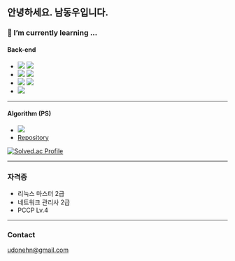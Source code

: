 ## 안녕하세요. **남동우**입니다.
### 🌱 I’m currently learning ...
#### Back-end
* <img src="https://img.shields.io/badge/spring-6DB33F.svg?style=for-the-badge&logo=spring&logoColor=white"/> <img src="https://img.shields.io/badge/java-orange.svg?style=for-the-badge&logo=Java&logoColor=black"/> 
*  <img src="https://img.shields.io/badge/django-092E20.svg?style=for-the-badge&logo=django&logoColor=white"/> <img src="https://img.shields.io/badge/python-3776AB.svg?&style=for-the-badge&logo=python&logoColor=white"/>
* <img src="https://img.shields.io/badge/linux-FCC624.svg?style=for-the-badge&logo=linux&logoColor=black"/> <img src="https://img.shields.io/badge/amazon%20web%20service-FF9900.svg?style=for-the-badge&logo=amazon%20aws&logoColor="/> 
* <img src="https://img.shields.io/badge/mysql-4479A1.svg?style=for-the-badge&logo=mysql&logoColor=white"/>
<hr>

#### Algorithm (PS) 
* <img src="https://img.shields.io/badge/python-3776AB.svg?&style=for-the-badge&logo=python&logoColor=white"/>
* [Repository](https://github.com/udonehn/Algorithm)


 [![Solved.ac Profile](http://mazassumnida.wtf/api/v2/generate_badge?boj=udonehn)](https://solved.ac/udonehn/)

<hr>

### 자격증
* 리눅스 마스터 2급
* 네트워크 관리사 2급
* PCCP Lv.4

<hr>

### Contact
udonehn@gmail.com
